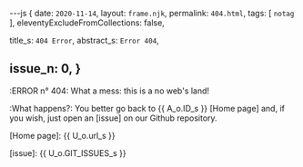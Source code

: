 ---js
{
  date: `2020-11-14`,
  layout:    `frame.njk`,
  permalink: `404.html`,
  tags:      [ `notag` ],
  eleventyExcludeFromCollections: false,

  title_s:    `404 Error`,
  abstract_s: `Error 404`,

  issue_n: 0,
}
---
:ERROR n° 404:
What a mess: this is a no web's land!

:What happens?:
You better go back to {{ A_o.ID_s }} [Home page] and, if you wish, just open an [issue] on our Github repository.


[comment]: # (======== Links ========)

[Home page]: {{ U_o.url_s }}

[issue]: {{ U_o.GIT_ISSUES_s }}